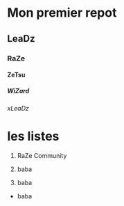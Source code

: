 # Mon premier repot

## LeaDz

### RaZe

#### ZeTsu

##### WiZard

###### xLeaDz

# les listes

1. RaZe Community

1. baba

1. baba

- baba
